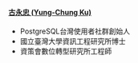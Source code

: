 #### [古永忠 (Yung-Chung Ku)](https://github.com/ycku)
- PostgreSQL台灣使用者社群創始人
- 國立臺灣大學資訊工程研究所博士
- 資策會數位轉型研究所工程師

